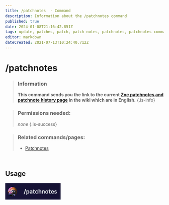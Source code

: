 ```yaml
---
title: /patchnotes  - Command
description: Information about the /patchnotes command
published: true
date: 2024-01-08T21:16:42.851Z
tags: update, patches, patch, patch notes, patchnotes, patchnotes command, zoe patch, zoe update
editor: markdown
dateCreated: 2021-07-13T10:24:40.712Z
---
```


# /patchnotes

>### Information
>**This command sends you the link to the current [Zoe patchnotes and patchnote history page](/en/patchnotes) in the wiki which are in English.**
>{.is-info}

>### Permissions needed: 
>*none*
>{.is-success}

>### Related commands/pages:
>-   [Patchnotes](/en/patchnotes/)

<br>

## Usage

![en_patchnotes.png](/en_/en_patchnotes.png)
